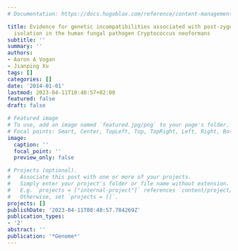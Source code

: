 ```yaml
---
# Documentation: https://docs.hugoblox.com/reference/content-management/

title: Evidence for genetic incompatibilities associated with post-zygotic reproductive
  isolation in the human fungal pathogen Cryptococcus neoformans
subtitle: ''
summary: ''
authors:
- Aaron A Vogan
- Jianping Xu
tags: []
categories: []
date: '2014-01-01'
lastmod: 2023-04-11T10:40:57+02:00
featured: false
draft: false

# Featured image
# To use, add an image named `featured.jpg/png` to your page's folder.
# Focal points: Smart, Center, TopLeft, Top, TopRight, Left, Right, BottomLeft, Bottom, BottomRight.
image:
  caption: ''
  focal_point: ''
  preview_only: false

# Projects (optional).
#   Associate this post with one or more of your projects.
#   Simply enter your project's folder or file name without extension.
#   E.g. `projects = ["internal-project"]` references `content/project/deep-learning/index.md`.
#   Otherwise, set `projects = []`.
projects: []
publishDate: '2023-04-11T08:40:57.784269Z'
publication_types:
- '2'
abstract: ''
publication: '*Genome*'
---
```

